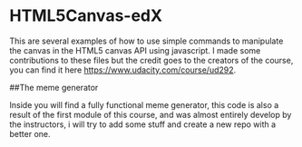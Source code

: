 # HTML5Canvas-edX
This are several examples of how to use simple commands to manipulate the canvas in the HTML5 canvas API using javascript.
I made some contributions to these files but the credit goes to the creators of the course, you can find it here
https://www.udacity.com/course/ud292.

##The meme generator

Inside you will find a fully functional meme generator, this code is also a result of the first module of this course, and was
almost entirely develop by the instructors, i will try to add some stuff and create a new repo with a better one.
